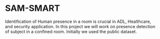 # SAM-SMART
Identification of Human presence in a room is crucial in ADL, Healthcare, and security application. In this project we will work on presence detection of subject in a confined room. Initially we used the public dataset. 
